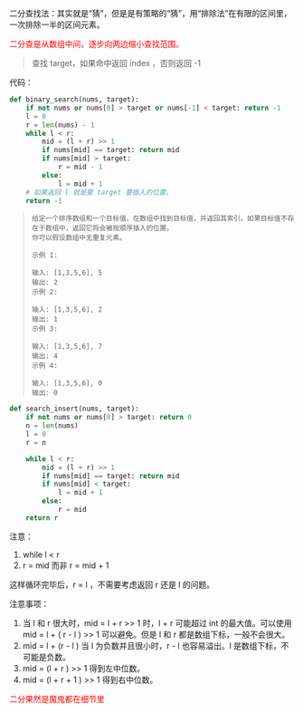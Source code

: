 二分查找法：其实就是“猜”，但是是有策略的“猜”，用“排除法”在有限的区间里，一次排除一半的区间元素。

<font color=red>二分查是从数组中间，逐步向两边缩小查找范围。</font>

> 查找 target，如果命中返回 index ，否则返回 -1

代码：

```python
def binary_search(nums, target):
    if not nums or nums[0] > target or nums[-1] < target: return -1
    l = 0
    r = len(nums) - 1
    while l < r:
        mid = (l + r) >> 1
        if nums[mid] == target: return mid
        if nums[mid] > target:
            r = mid - 1
        else:
            l = mid + 1
    # 如果返回 l 就是要 target 要插入的位置。 
    return -1
```



> ```
> 给定一个排序数组和一个目标值，在数组中找到目标值，并返回其索引。如果目标值不存在于数组中，返回它将会被按顺序插入的位置。
> 你可以假设数组中无重复元素。
> 
> 示例 1:
> 
> 输入: [1,3,5,6], 5
> 输出: 2
> 示例 2:
> 
> 输入: [1,3,5,6], 2
> 输出: 1
> 示例 3:
> 
> 输入: [1,3,5,6], 7
> 输出: 4
> 示例 4:
> 
> 输入: [1,3,5,6], 0
> 输出: 0
> ```

```python
def search_insert(nums, target):
    if not nums or nums[0] > target: return 0
    n = len(nums)
    l = 0
    r = n

    while l < r:
        mid = (l + r) >> 1
        if nums[mid] == target: return mid
        if nums[mid] < target:
            l = mid + 1
        else:
            r = mid
    return r
```

注意：

1. while l < r
2. r = mid 而非 r = mid + 1

这样循环完毕后，r = l ，不需要考虑返回 r 还是 l 的问题。



注意事项：

1. 当 l 和 r 很大时，mid = l + r >> 1 时，l + r 可能超过 int 的最大值。可以使用 mid = l + ( r - l ) >> 1 可以避免。但是 l 和 r 都是数组下标，一般不会很大。
2. mid = l + (r - l ) 当 l 为负数并且很小时，r - l 也容易溢出。l 是数组下标，不可能是负数。
3. mid = (l + r ) >> 1 得到左中位数。
4. mid = (l + r + 1 ) >> 1 得到右中位数。

<font color=red>二分果然是魔鬼都在细节里</font>